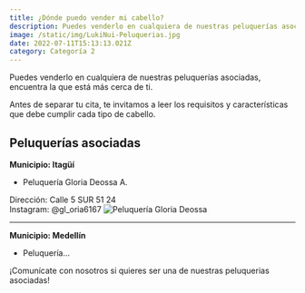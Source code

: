 ```yaml
---
title: ¿Dónde puedo vender mi cabello?
description: Puedes venderlo en cualquiera de nuestras peluquerías asociadas, aquí encontrarás la que está más cerca de ti.
image: /static/img/LukiNui-Peluquerias.jpg
date: 2022-07-11T15:13:13.021Z
category: Categoría 2
---
```


Puedes venderlo en cualquiera de nuestras peluquerías asociadas, encuentra la que está más cerca de ti. 

Antes de separar tu cita, te invitamos a leer los requisitos y características que debe cumplir cada tipo de cabello.

## Peluquerías asociadas

**Municipio: Itagüí**

- Peluquería Gloria Deossa A.

Dirección: Calle 5 SUR 51 24 \
Instagram: @gl_oria6167
![Peluquería Gloria Deossa](/static/img/Gloria-Deossa.jpg)

---------------

**Municipio: Medellín**

- Peluquería...

¡Comunícate con nosotros si quieres ser una de nuestras peluquerias asociadas!